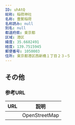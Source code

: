 ```yaml
---
ID: uhAtQ
総称: 稲荷神社
名称: 豊繁稲荷
名称読み: null
別名: null
都道府県: 東京都
区域: 港区
緯度: 35.6682491
経度: 139.7515945
郵便番号: 1050003
住所: 東京都港区西新橋１丁目２３−５
---
```


## その他

### 参考URL

| URL | 説明          |
| --- | ------------- |
|     | OpenStreetMap |
